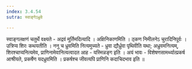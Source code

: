 ```yaml
---
index: 3.4.54
sutra: स्वाङ्गेऽध्रुवे

---
```

 स्वाङ्गलक्षणं चतुर्थे वक्ष्यते - अद्रवं मूर्तिमदित्यादि । अक्षिनिकाणमिति । ठ्कण निमीलनेऽ चुरादिनिपूर्वः । उत्रिप्य शिरः कथयतीति । ननु च ध्रुवमिति नित्यमुच्यते - ध्रुवा द्यौर्ध्रुवा पृथिवीति यथा; अध्रुवमनित्यम्, शिरश्चाप्यनित्यमेव, प्राणिनामेवानित्यत्वादत आह - यस्मिन्नङ्ग इति । अयं भावः - विशेषणसामर्थ्यात्प्रकर्ष आश्रीयते, प्रकर्षेण यदध्रुवमिति । प्रकर्षश्च जीवत्यपि प्राणिनि कदाचिदभाव इति ॥